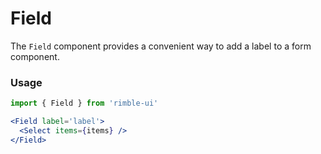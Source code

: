 # Field
The `Field` component provides a convenient way to add a label to a form component.

<!-- STORY -->

### Usage
```jsx
import { Field } from 'rimble-ui'
```

```jsx
<Field label='label'>
  <Select items={items} />
</Field>
```

<!-- Field component props -->
